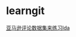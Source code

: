 # learngit
[亚马逊评论数据集来练习lda](https://kldavenport.com/topic-modeling-amazon-reviews/#loading-our-data ) 



